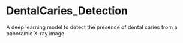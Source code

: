 # DentalCaries_Detection
A deep learning model to detect the presence of dental caries from a panoramic X-ray image.
